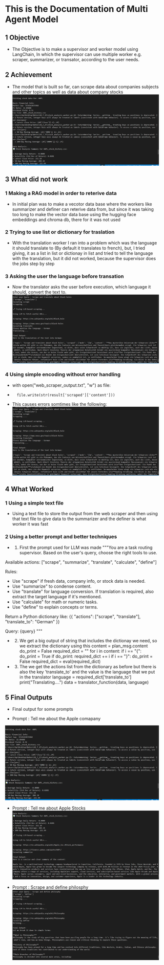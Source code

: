 # This is the Documentation of Multi Agent Model

## 1 Objective

- The Objective is to make a supervisor and worker model using LangChain, In which the supervisor can use multiple worker e.g. scraper, summarizer, or transator, according to the user needs.

## 2 Achievement
- The model that is built so far, can scrape data about companies subjects and other topics as well as data about company stocks
![alt text](https://github.com/Aman88600/Notes/blob/main/18_7_25/Images/Stocks_output.PNG?raw=true)

## 3 What did not work

### 1 Making a RAG model in order to reterive data
- In initial plan was to make a vecotor data base where the workers like summarizer and definer can reterive data from, but since it was taking too long to make the vector data base using the hugging face embeddings and chroma db, there for it was not used


### 2 Trying to use list or dictionary for traslation
- With the translation worker I ran into a problem which was the language it should translate to (By default it translates to french), but, I tried giving, it as a list in list or dictionay in list and tried to tell the language with the translation, but it did not worked, because the supervisor does the jobs step by step

### 3 Asking the user the language before transation
- Now the translator asks the user before execution, which language it should, convert the text to.
![alt text](https://github.com/Aman88600/Notes/blob/main/18_7_25/Images/translator_in_action.PNG?raw=true)


### 4 Using simple encoding without error handling
- with open("web_scraper_output.txt", "w") as file:
-       file.write(str(result['scraped']['content']))
- This causes errors somtimes like the following:
![alt text](https://github.com/Aman88600/Notes/blob/main/18_7_25/Images/translator_in_action.PNG?raw=true)

## 4 What Worked

### 1 Using a simple text file
- Using a text file to store the output from the web scraper and then using that text file to give data to the summarizer and the definer is what worker it was fast

### 2 Using a better prompt and better techniques

- 1. First the prompt used for LLM was made
"""You are a task routing supervisor. Based on the user's query, choose the right tools to use.

Available actions: ["scrape", "summarize", "translate", "calculate", "define"]

Rules:
- Use "scrape" if fresh data, company info, or stock data is needed.
- Use "summarize" to condense content.
- Use "translate" for language conversion. If translation is required, also extract the target language if it's mentioned.
- Use "calculate" for math or numeric tasks.
- Use "define" to explain concepts or terms.

Return a Python dictionary like:
{{ 
  "actions": ["scrape", "translate"], 
  "translate_to": "German" 
}}

Query: {query}
"""

- 2. We get a big output of string that includes the dictionay we need, so we extract the dictionary using this
 content = plan_msg.content
    do_print = False
    required_dict = ""
    for i in content:
        if i == "{":
            do_print = True
        if do_print:
            required_dict += i
        if i == "}":
            do_print = False
    required_dict = eval(required_dict)

- 3. The we get the actions list from the dictionary as before but there is also the key 'translate_to' and the value is the language that we put in the translator
language = required_dict['translate_to']
print("Translating....")
data = translator_function(data, language)


## 5 Final Outputs

- Final output for some prompts

- Prompt : Tell me about the Apple comapany

![alt text](https://github.com/Aman88600/Notes/blob/main/18_7_25/Images/Stocks_output.PNG?raw=true)

- Prompt : Tell me about Apple Stocks
![alt text](https://github.com/Aman88600/Notes/blob/main/18_7_25/Images/Getting_apple_stocks.PNG?raw=true)

- Prompt : Scrape and define philosphy
![alt text](https://github.com/Aman88600/Notes/blob/main/18_7_25/Images/scrape_and_define.PNG?raw=true)